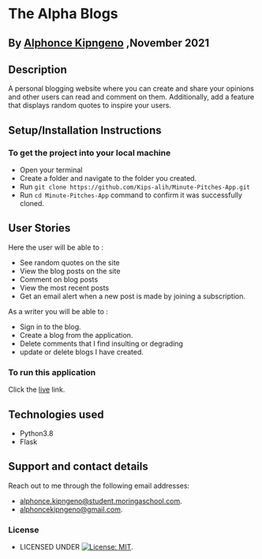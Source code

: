 # The Alpha Blogs

## By [Alphonce Kipngeno](https://github.com/Kips-alih) ,November 2021

## Description

A personal blogging website where you can create and share your opinions and other users can read and comment on them. Additionally, add a feature that displays random quotes to inspire your users.

## Setup/Installation Instructions

### To get the project into your local machine

* Open your terminal
* Create a folder and navigate to the folder you created.
* Run `git clone https://github.com/Kips-alih/Minute-Pitches-App.git`
* Run `cd Minute-Pitches-App` command to confirm it was successfully cloned.

## User Stories

Here the user will be able to :

* See random quotes on the site
* View the blog posts on the site
* Comment on blog posts
* View the most recent posts
* Get an email alert when a new post is made by joining a subscription.

As a writer you will be able to :

* Sign in to the blog.
* Create a blog from the application.
* Delete comments that I find insulting or degrading
* update or delete blogs I have created.

### To run this application

 Click the [live](https://minpitches.herokuapp.com/) link.

## Technologies used

* Python3.8
* Flask

## Support and contact details

Reach out to me through the following email addresses:

* alphonce.kipngeno@student.moringaschool.com.
* alphoncekipngeno@gmail.com.

### License

* LICENSED UNDER  [![License: MIT](https://img.shields.io/badge/License-MIT-yellow.svg)](LICENSE).
